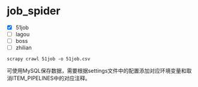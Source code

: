 # job_spider

- [x] 51job
- [ ] lagou
- [ ] boss
- [ ] zhilian

```
scrapy crawl 51job -o 51job.csv
```
可使用MySQL保存数据，需要根据settings文件中的配置添加对应环境变量和取消ITEM_PIPELINES中的对应注释。
